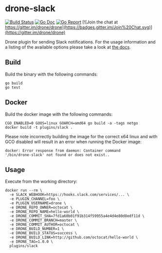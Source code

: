 # drone-slack

[![Build Status](http://beta.drone.io/api/badges/drone-plugins/drone-slack/status.svg)](http://beta.drone.io/drone-plugins/drone-slack)
[![Go Doc](https://godoc.org/github.com/drone-plugins/drone-slack?status.svg)](http://godoc.org/github.com/drone-plugins/drone-slack)
[![Go Report](https://goreportcard.com/badge/github.com/drone-plugins/drone-slack)](https://goreportcard.com/report/github.com/drone-plugins/drone-slack)
[![Join the chat at https://gitter.im/drone/drone](https://badges.gitter.im/Join%20Chat.svg)](https://gitter.im/drone/drone)

Drone plugin for sending Slack notifications. For the usage information and a
listing of the available options please take a look at [the docs](DOCS.md).

## Build

Build the binary with the following commands:

```
go build
go test
```

## Docker

Build the docker image with the following commands:

```
CGO_ENABLED=0 GOOS=linux GOARCH=amd64 go build -a -tags netgo
docker build -t plugins/slack .
```

Please note incorrectly building the image for the correct x64 linux and with
GCO disabled will result in an error when running the Docker image:

```
docker: Error response from daemon: Container command
'/bin/drone-slack' not found or does not exist..
```

## Usage

Execute from the working directory:

```
docker run --rm \
  -e SLACK_WEBHOOK=https://hooks.slack.com/services/... \
  -e PLUGIN_CHANNEL=foo \
  -e PLUGIN_USERNAME=drone \
  -e DRONE_REPO_OWNER=octocat \
  -e DRONE_REPO_NAME=hello-world \
  -e DRONE_COMMIT_SHA=7fd1a60b01f91b314f59955a4e4d4e80d8edf11d \
  -e DRONE_COMMIT_BRANCH=master \
  -e DRONE_COMMIT_AUTHOR=octocat \
  -e DRONE_BUILD_NUMBER=1 \
  -e DRONE_BUILD_STATUS=success \
  -e DRONE_BUILD_LINK=http://github.com/octocat/hello-world \
  -e DRONE_TAG=1.0.0 \
  plugins/slack
```
